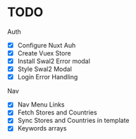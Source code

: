 # TODO
Auth
- [x] Configure Nuxt Auh
- [x] Create Vuex Store
- [x] Install Swal2 Error modal
- [x] Style Swal2 Modal
- [x] Login Error Handling

Nav
- [x] Nav Menu Links
- [x] Fetch Stores and Countries
- [x] Sync Stores and Countries in template
- [x] Keywords arrays